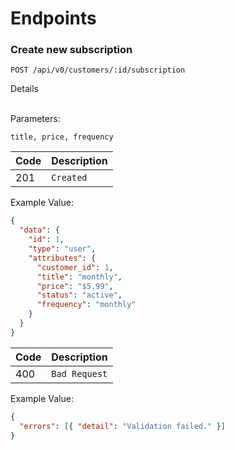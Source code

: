 # Endpoints

### Create new subscription

```http
POST /api/v0/customers/:id/subscription
```

<summary>  Details </summary>
<br>

Parameters: <br>

```
title, price, frequency
```

| Code | Description |
| :--- | :---------- |
| 201  | `Created`        |

Example Value:

```json
{
  "data": {
    "id": 1,
    "type": "user",
    "attributes": {
      "customer_id": 1,
      "title": "monthly",
      "price": "$5.99",
      "status": "active",
      "frequency": "monthly"
    }
  }
}
```

| Code | Description |
| :--- | :---------- |
| 400  | `Bad Request` |

Example Value:

```json
{
  "errors": [{ "detail": "Validation failed." }]
}
```